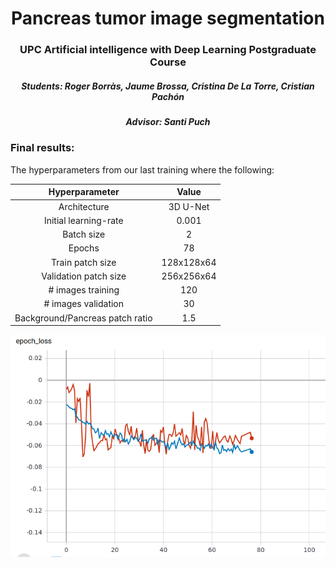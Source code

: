 # <center> Pancreas tumor image segmentation </center>

### <center> UPC Artificial intelligence with Deep Learning Postgraduate Course <center>

##### <center> Students: Roger Borràs, Jaume Brossa, Cristina De La Torre, Cristian Pachón

##### <center> Advisor: Santi Puch



### Final results:
The hyperparameters from our last training where the following:

|          Hyperparameter         |    Value   |
|:-------------------------------:|:----------:|
|           Architecture          |  3D U-Net  |
|      Initial learning-rate      |    0.001   |
|            Batch size           |      2     |
|              Epochs             |     78     |
|         Train patch size        | 128x128x64 |
|      Validation patch size      | 256x256x64 |
|        # images training        |     120    |
|       # images validation       |     30     |
| Background/Pancreas patch ratio |     1.5    |

![alt text](https://github.com/fourMembers/ai_postgraduate_project/blob/master/images/final_results/final_losses.png)



